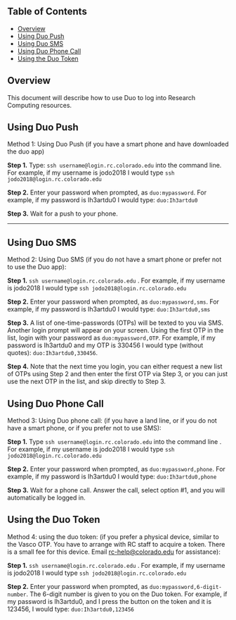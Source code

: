 ## Table of Contents

- [Overview](#overview)
- [Using Duo Push](#using-duo-push)
- [Using Duo SMS](#using-duo-sms)
- [Using Duo Phone Call](#using-duo-phone-call)
- [Using the Duo Token](#using-the-duo-token)

## Overview

This document will describe how to use Duo to log into Research Computing resources.

## Using Duo Push

Method 1: Using Duo Push (if you have a smart phone and have downloaded the duo app)

**Step 1.** Type: `ssh username@login.rc.colorado.edu` into the command line. For example, if my username is jodo2018 I would type `ssh jodo2018@login.rc.colorado.edu`

**Step 2.** Enter your password when prompted, as `duo:mypassword`. For example, if my password is Ih3artdu0 I would type: `duo:Ih3artdu0`

**Step 3.** Wait for a push to your phone.

--------------------------------------

## Using Duo SMS

Method 2: Using Duo SMS (if you do not have a smart phone or prefer not to use the Duo app):

**Step 1.** `ssh username@login.rc.colorado.edu` . For example, if my username is jodo2018 I would type `ssh jodo2018@login.rc.colorado.edu`

**Step 2.** Enter your password when prompted, as `duo:mypassword,sms`. For example, if my password is Ih3artdu0 I would type: `duo:Ih3artdu0,sms`

**Step 3.** A list of one-time-passwords (OTPs) will be texted to you via SMS. Another login prompt will appear on your screen. Using the first OTP in the list, login with your password as `duo:mypassword,OTP`. For example, if my password is Ih3artdu0 and my OTP is 330456 I would type (without quotes): `duo:Ih3artdu0,330456`.

**Step 4.** Note that the next time you login, you can either request a new list of OTPs using Step 2 and then enter the first OTP via Step 3, or you can just use the next OTP in the list, and skip directly to Step 3.

## Using Duo Phone Call

Method 3: Using Duo phone call: (if you have a land line, or if you do not have a smart phone, or if you prefer not to use SMS):

**Step 1.** Type `ssh username@login.rc.colorado.edu` into the command line . For example, if my username is jodo2018 I would type `ssh jodo2018@login.rc.colorado.edu`

**Step 2.** Enter your password when prompted, as `duo:mypassword,phone`. For example, if my password is Ih3artdu0 I would type: `duo:Ih3artdu0,phone`

**Step 3.** Wait for a phone call. Answer the call, select option #1, and you will automatically be logged in.

## Using the Duo Token

Method 4: using the duo token: (if you prefer a physical device, similar to the Vasco OTP.  You have to arrange with RC staff to acquire a token.  There is a small fee for this device.  Email rc-help@colorado.edu for assistance):

**Step 1.** `ssh username@login.rc.colorado.edu` . For example, if my username is jodo2018 I would type `ssh jodo2018@login.rc.colorado.edu`

**Step 2.** Enter your password when prompted, as `duo:mypassword,6-digit-number`. The 6-digit number is given to you on the Duo token.  For example, if my password is Ih3artdu0, and I press the button on the token and it is 123456, I would type: `duo:Ih3artdu0,123456`
